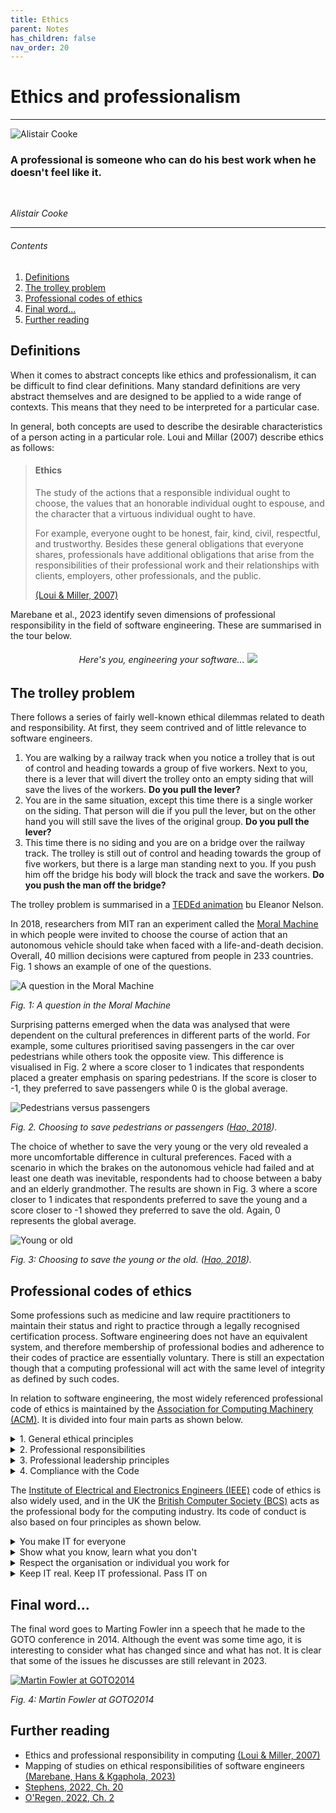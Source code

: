 ```yaml
---
title: Ethics
parent: Notes
has_children: false
nav_order: 20
---
```


# Ethics and professionalism

<hr class="splash">

![Alistair Cooke](../../images/alistair_cooke.png)

### A professional is someone who can do his best work when he doesn't feel like it.

<br/>

*Alistair Cooke*

<hr class="splash">


###### Contents

1. [Definitions](#definitions)
2. [The trolley problem](#the-trolley-problem)
3. [Professional codes of ethics](#professional-codes-of-ethics)
4. [Final word...](#final-word)
5. [Further reading](#further-reading)

## Definitions

When it comes to abstract concepts like ethics and professionalism, it can be difficult to
find clear definitions. Many standard definitions are very abstract themselves and are
designed to be applied to a wide range of contexts. This means that they need to be
interpreted for a particular case.

In general, both concepts are used to describe the desirable characteristics of a person
acting in a particular role. Loui and Millar (2007) describe ethics as follows:

> #### Ethics
>
> The study of the actions that a responsible individual ought to choose, the values that an
> honorable individual ought to espouse, and the character that a virtuous individual ought
> to have.
>
> For example, everyone ought to be honest, fair, kind, civil, respectful, and trustworthy.
> Besides these general obligations that everyone shares, professionals have additional
> obligations that arise from the responsibilities of their professional work and their
> relationships with clients, employers, other professionals, and the public.
>
> [(Loui & Miller, 2007)](https://onlineethics.org/cases/ethics-and-professional-responsibility-computing)

Marebane et al., 2023 identify seven dimensions of professional responsibility in the field
of software engineering. These are summarised in the tour below.

<h6 align="center"> Here's you, engineering your software...

<a href="https://bdavison.napier.ac.uk/set09102/ethics.html" target="_blank" alt="Ethics">
    <img src="../../images/you_small.png">
</a>
</h6>

## The trolley problem

There follows a series of fairly well-known ethical dilemmas related to death and
responsibility. At first, they seem contrived and of little relevance to software engineers.

1. You are walking by a railway track when you notice a trolley that is out of control
   and heading towards a group of five workers. Next to you, there is a lever that will
   divert the trolley onto an empty siding that will save the lives of the workers.
   **Do you pull the lever?**
2. You are in the same situation, except this time there is a single worker on the siding.
   That person will die if you pull the lever, but on the other hand you will still save
   the lives of the original group. **Do you pull the lever?**
3. This time there is no siding and you are on a bridge over the railway track. The trolley
   is still out of control and heading towards the group of five workers, but there is a
   large man standing next to you. If you push him off the bridge his body will block the
   track and save the workers. **Do you push the man off the bridge?**

The trolley problem is summarised in a
[TEDEd animation](https://ed.ted.com/lessons/would-you-sacrifice-one-person-to-save-five-eleanor-nelsen)
bu Eleanor Nelson.

In 2018, researchers from MIT ran an experiment called
the [Moral Machine](https://doi.org/10.1038/s41586-018-0637-6) in which people were
invited to choose the course of action that an autonomous vehicle should take when
faced with a life-and-death decision. Overall, 40 million decisions were captured from
people in 233 countries. Fig. 1 shows an example of one of the questions.

![A question in the Moral Machine](../../images/moral_machine.png)

*Fig. 1: A question in the Moral Machine*

Surprising patterns emerged when the data was analysed that were dependent on the
cultural preferences in different parts of the world. For example, some cultures
prioritised saving passengers in the car over pedestrians while others took the
opposite view. This difference is visualised in Fig. 2 where a score closer to 1
indicates that respondents placed a greater emphasis on sparing pedestrians. If the score
is closer to -1, they preferred to save passengers while 0 is the global average.

![Pedestrians versus passengers](../../images/passengers_pedestrians.png)

*Fig. 2. Choosing to save pedestrians or passengers
([Hao, 2018](https://www.technologyreview.com/2018/10/24/139313/a-global-ethics-study-aims-to-help-ai-solve-the-self-driving-trolley-problem/)).*

The choice of whether to save the very young or the very old revealed a more uncomfortable
difference in cultural preferences. Faced with a scenario in which the brakes on the
autonomous vehicle had failed and at least one death was inevitable, respondents had to
choose between a baby and an elderly grandmother. The results are shown in Fig. 3 where
a score closer to 1 indicates that respondents preferred to save the young and a score
closer to -1 showed they preferred to save the old. Again, 0 represents the global average.

![Young or old](../../images/young_old.png)

*Fig. 3: Choosing to save the young or the old.
([Hao, 2018](https://www.technologyreview.com/2018/10/24/139313/a-global-ethics-study-aims-to-help-ai-solve-the-self-driving-trolley-problem/)).*


## Professional codes of ethics

Some professions such as medicine and law require practitioners to maintain their status
and right to practice through a legally recognised certification process. Software engineering
does not have an equivalent system, and therefore membership of professional bodies and
adherence to their codes of practice are essentially voluntary. There is still an expectation
though that a computing professional will act with the same level of integrity as defined by
such codes.

In relation to software engineering, the most widely referenced professional code of
ethics is maintained by the
[Association for Computing Machinery (ACM)](https://www.acm.org/code-of-ethics). It is divided
into four main parts as shown below.

<details>
<summary>1. General ethical principles</summary>

&nbsp;&nbsp;&nbsp;&nbsp;
[1.1 Contribute to society and to human well-being, acknowledging that all people are stakeholders
in computing](https://www.acm.org/code-of-ethics#h-1.1-contribute-to-society-and-to-human-well-being,-acknowledging-that-all-people-are-stakeholders-in-computing.).

&nbsp;&nbsp;&nbsp;&nbsp;
[1.2 Avoid harm](https://www.acm.org/code-of-ethics#h-1.2-avoid-harm.).

&nbsp;&nbsp;&nbsp;&nbsp;
[1.3 Be honest and trustworthy](https://www.acm.org/code-of-ethics#h-1.3-be-honest-and-trustworthy.).

&nbsp;&nbsp;&nbsp;&nbsp;
[1.4 Be fair and take action not to discriminate](https://www.acm.org/code-of-ethics#h-1.4-be-fair-and-take-action-not-to-discriminate.).

&nbsp;&nbsp;&nbsp;&nbsp;
[1.5 Respect the work required to produce new ideas, inventions, creative works, and
computing artifacts](https://www.acm.org/code-of-ethics#h-1.5-respect-the-work-required-to-produce-new-ideas,-inventions,-creative-works,-and-computing-artifacts.).

&nbsp;&nbsp;&nbsp;&nbsp;
[1.6 Respect privacy](https://www.acm.org/code-of-ethics#h-1.6-respect-privacy.).

&nbsp;&nbsp;&nbsp;&nbsp;
[1.7 Honor confidentiality](https://www.acm.org/code-of-ethics#h-1.7-honor-confidentiality.).
</details>

<details>
<summary>2. Professional responsibilities</summary>

&nbsp;&nbsp;&nbsp;&nbsp;
[2.1 Strive to achieve high quality in both the processes and products of professional work](https://www.acm.org/code-of-ethics#h-2.1-strive-to-achieve-high-quality-in-both-the-processes-and-products-of-professional-work.).

&nbsp;&nbsp;&nbsp;&nbsp;
[2.2 Maintain high standards of professional competence, conduct, and ethical practice](https://www.acm.org/code-of-ethics#h-2.2-maintain-high-standards-of-professional-competence,-conduct,-and-ethical-practice.).

&nbsp;&nbsp;&nbsp;&nbsp;
[2.3 Know and respect existing rules pertaining to professional work](https://www.acm.org/code-of-ethics#h-2.3-know-and-respect-existing-rules-pertaining-to-professional-work.).

&nbsp;&nbsp;&nbsp;&nbsp;
[2.4 Accept and provide appropriate professional review](https://www.acm.org/code-of-ethics#h-2.4-accept-and-provide-appropriate-professional-review.).

&nbsp;&nbsp;&nbsp;&nbsp;
[2.5 Give comprehensive and thorough evaluations of computer systems and their impacts,
including analysis of possible risks](https://www.acm.org/code-of-ethics#h-2.5-give-comprehensive-and-thorough-evaluations-of-computer-systems-and-their-impacts,-including-analysis-of-possible-risks.).

&nbsp;&nbsp;&nbsp;&nbsp;
[2.6 Perform work only in areas of competence](https://www.acm.org/code-of-ethics#h-2.6-perform-work-only-in-areas-of-competence.).

&nbsp;&nbsp;&nbsp;&nbsp;
[2.7 Foster public awareness and understanding of computing, related technologies, and their
consequences](https://www.acm.org/code-of-ethics#h-2.7-foster-public-awareness-and-understanding-of-computing,-related-technologies,-and-their-consequences.).

&nbsp;&nbsp;&nbsp;&nbsp;
[2.8 Access computing and communication resources only when authorized or when compelled by
the public good](https://www.acm.org/code-of-ethics#h-2.8-access-computing-and-communication-resources-only-when-authorized-or-when-compelled-by-the-public-good.).

&nbsp;&nbsp;&nbsp;&nbsp;
[2.9 Design and implement systems that are robustly and usably secure](https://www.acm.org/code-of-ethics#h-2.9-design-and-implement-systems-that-are-robustly-and-usably-secure.).

</details>

<details>
<summary>3. Professional leadership principles</summary>

&nbsp;&nbsp;&nbsp;&nbsp;
[3.1 Ensure that the public good is the central concern during all professional computing work](https://www.acm.org/code-of-ethics#h-3.1-ensure-that-the-public-good-is-the-central-concern-during-all-professional-computing-work.).

&nbsp;&nbsp;&nbsp;&nbsp;
[3.2 Articulate, encourage acceptance of, and evaluate fulfillment of social responsibilities by
members of the organization or group](https://www.acm.org/code-of-ethics#h-3.2-articulate,-encourage-acceptance-of,-and-evaluate-fulfillment-of-social-responsibilities-by-members-of-the-organization-or-group.).

&nbsp;&nbsp;&nbsp;&nbsp;
[3.3 Manage personnel and resources to enhance the quality of working life](https://www.acm.org/code-of-ethics#h-3.3-manage-personnel-and-resources-to-enhance-the-quality-of-working-life.).

&nbsp;&nbsp;&nbsp;&nbsp;
[3.4 Articulate, apply, and support policies and processes that reflect the principles of the
Code](https://www.acm.org/code-of-ethics#h-3.4-articulate,-apply,-and-support-policies-and-processes-that-reflect-the-principles-of-the-code.).

&nbsp;&nbsp;&nbsp;&nbsp;
[3.5 Create opportunities for members of the organization or group to grow as professionals](https://www.acm.org/code-of-ethics#h-3.5-create-opportunities-for-members-of-the-organization-or-group-to-grow-as-professionals.).

&nbsp;&nbsp;&nbsp;&nbsp;
[3.6 Use care when modifying or retiring systems](https://www.acm.org/code-of-ethics#h-3.6-use-care-when-modifying-or-retiring-systems.).

&nbsp;&nbsp;&nbsp;&nbsp;
[3.7 Recognize and take special care of systems that become integrated into the infrastructure
of society](https://www.acm.org/code-of-ethics#h-3.7-recognize-and-take-special-care-of-systems-that-become-integrated-into-the-infrastructure-of-society.).
</details>

<details>
<summary>4. Compliance with the Code</summary>

&nbsp;&nbsp;&nbsp;&nbsp;
[4.1 Uphold, promote, and respect the principles of the Code](https://www.acm.org/code-of-ethics#h-4.1-uphold,-promote,-and-respect-the-principles-of-the-code.).

&nbsp;&nbsp;&nbsp;&nbsp;
[4.2 Treat violations of the Code as inconsistent with membership in the ACM](https://www.acm.org/code-of-ethics#h-4.2-treat-violations-of-the-code-as-inconsistent-with-membership-in-the-acm.).
</details>

The
[Institute of Electrical and Electronics Engineers (IEEE)](https://www.ieee.org/about/corporate/governance/p7-8.html)
code of ethics is also widely used, and in the UK the
[British Computer Society (BCS)](https://www.bcs.org/membership-and-registrations/become-a-member/bcs-code-of-conduct/)
acts as the professional body for the computing industry. Its code of conduct is also based
on four principles as shown below.

<details>
<summary>You make IT for everyone</summary>

> Working together to address issues in your profession and in wider society, you want
> everyone to have access to IT. You share what you know, uphold standards and conduct
> yourself professionally and fairly at all times.
>
> **PUBLIC INTEREST**
>
> You shall:
>
> 1. have due regard for public health, privacy, security and wellbeing of others and the environment
> 2. have due regard for the legitimate rights of third parties
> 3. conduct your professional activities without discrimination on the grounds of sex, sexual orientation, marital status, nationality, colour, race, ethnic origin, religion, age or disability, or of any other condition or requirement
> 4. promote equal access to the benefits of IT and seek to promote the inclusion of all sectors in society wherever opportunities arise.
</details>

<details>
<summary>Show what you know, learn what you don't</summary>

> You have integrity and show competence, but you know you don’t know everything, that’s
> why you continuously learn and grow and never take on tasks that you don’t have the
> skills and resources to complete.
>
> **PROFESSIONAL COMPETENCE AND INTEGRITY**
>
> You shall:
>
> 1. only undertake to do work or provide a service that is within your professional competence
> 2. NOT claim any level of competence that you do not possess
> 3. develop your professional knowledge, skills and competence on a continuing basis, maintaining awareness of technological developments, procedures, and standards that are relevant to your field
> 4. ensure that you have the knowledge and understanding of legislation and that you comply with such legislation, in carrying out your professional responsibilities
> 5. respect and value alternative viewpoints and seek, accept and offer honest criticisms of work
> 6. avoid injuring others, their property, reputation, or employment by false or malicious or negligent action or inaction
> 7. reject and will not make any offer of bribery or unethical inducement.
</details>

<details>
<summary>Respect the organisation or individual you work for</summary>

> You work with due care and diligence, acting in your client or company’s best interests
> at all times. You take personal and collective responsibility for your actions while
> maintaining discretion and ethical standards.
>
> **DUTY TO RELEVANT AUTHORITY**
>
> You shall:
>
> 1. carry out your professional responsibilities with due care and diligence in accordance with the relevant authority’s requirements while exercising your professional judgement at all times
> 2. seek to avoid any situation that may give rise to a conflict of interest between you and your relevant authority
> 3. accept professional responsibility for your work and for the work of colleagues who are defined in a given context as working under your supervision
> 4. NOT disclose or authorise to be disclosed, or use for personal gain or to benefit a third party, confidential information except with the permission of your relevant authority, or as required by legislation
> 5. NOT misrepresent or withhold information on the performance of products, systems or services (unless lawfully bound by a duty of confidentiality not to disclose such information), or take advantage of the lack of relevant knowledge or inexperience of others.
</details>

<details>
<summary>Keep IT real. Keep IT professional. Pass IT on</summary>

> As a BCS member, you’re an ambassador for the IT industry and use your voice to help
> promote it positively to the world. You support your IT colleagues and other members in
> their growth both personally and professionally.
>
> **DUTY TO THE PROFESSION**
>
> You shall:
>
> 1. accept your personal duty to uphold the reputation of the profession and not take any action which could bring the profession into disrepute
> 2. seek to improve professional standards through participation in their development, use and enforcement
> 3. uphold the reputation and good standing of BCS, The Chartered Institute for IT
> 4. act with integrity and respect in your professional relationships with all members of BCS and with members of other professions with whom you work in a professional capacity
> 5. encourage and support fellow members in their professional development.
</details>

## Final word...

The final word goes to Marting Fowler inn a speech that he made to the GOTO conference
in 2014. Although the event was some time ago, it is interesting to consider what has changed
since and what has not. It is clear that some of the issues he discusses are still relevant
in 2023.

[![Martin Fowler at GOTO2014](../../images/goto2014.png)](https://youtu.be/4E3xfR6IBII?si=SJsLmmmVl9Dbgxqb)

*Fig. 4: Martin Fowler at GOTO2014*

## Further reading

* Ethics and professional responsibility in computing [(Loui & Miller, 2007)](https://onlineethics.org/cases/ethics-and-professional-responsibility-computing)
* Mapping of studies on ethical responsibilities of software engineers [(Marebane, Hans & Kgaphola, 2023)](https://doi.org/10.1109/AFRICON55910.2023.10293734)
* [Stephens, 2022, Ch. 20](https://learning.oreilly.com/library/view/beginning-software-engineering/9781119901709/c20.xhtml)
* [O'Regen, 2022, Ch. 2](https://link-springer-com.napier.idm.oclc.org/chapter/10.1007/978-3-031-07816-3_2)
